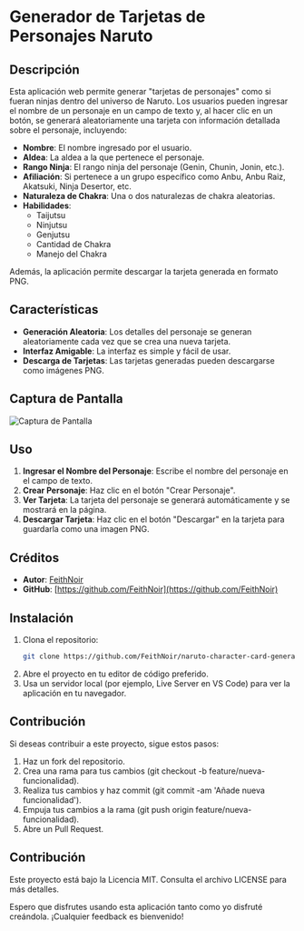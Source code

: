 # Generador de Tarjetas de Personajes Naruto

## Descripción

Esta aplicación web permite generar "tarjetas de personajes" como si fueran ninjas dentro del universo de Naruto. Los usuarios pueden ingresar el nombre de un personaje en un campo de texto y, al hacer clic en un botón, se generará aleatoriamente una tarjeta con información detallada sobre el personaje, incluyendo:

- **Nombre**: El nombre ingresado por el usuario.
- **Aldea**: La aldea a la que pertenece el personaje.
- **Rango Ninja**: El rango ninja del personaje (Genin, Chunin, Jonin, etc.).
- **Afiliación**: Si pertenece a un grupo específico como Anbu, Anbu Raiz, Akatsuki, Ninja Desertor, etc.
- **Naturaleza de Chakra**: Una o dos naturalezas de chakra aleatorias.
- **Habilidades**:
  - Taijutsu
  - Ninjutsu
  - Genjutsu
  - Cantidad de Chakra
  - Manejo del Chakra

Además, la aplicación permite descargar la tarjeta generada en formato PNG.

## Características

- **Generación Aleatoria**: Los detalles del personaje se generan aleatoriamente cada vez que se crea una nueva tarjeta.
- **Interfaz Amigable**: La interfaz es simple y fácil de usar.
- **Descarga de Tarjetas**: Las tarjetas generadas pueden descargarse como imágenes PNG.

## Captura de Pantalla

![Captura de Pantalla](captura_de_pantalla.png) <!-- Reemplaza esto con una captura real si tienes una -->

## Uso

1. **Ingresar el Nombre del Personaje**: Escribe el nombre del personaje en el campo de texto.
2. **Crear Personaje**: Haz clic en el botón "Crear Personaje".
3. **Ver Tarjeta**: La tarjeta del personaje se generará automáticamente y se mostrará en la página.
4. **Descargar Tarjeta**: Haz clic en el botón "Descargar" en la tarjeta para guardarla como una imagen PNG.

## Créditos

- **Autor**: [FeithNoir](https://github.com/FeithNoir)
- **GitHub**: [https://github.com/FeithNoir](https://github.com/FeithNoir)

## Instalación

1. Clona el repositorio:
   ```sh
   git clone https://github.com/FeithNoir/naruto-character-card-generator.git
2. Abre el proyecto en tu editor de código preferido.
3. Usa un servidor local (por ejemplo, Live Server en VS Code) para ver la aplicación en tu navegador.

## Contribución

Si deseas contribuir a este proyecto, sigue estos pasos:

1. Haz un fork del repositorio.
2. Crea una rama para tus cambios (git checkout -b feature/nueva-funcionalidad).
3. Realiza tus cambios y haz commit (git commit -am 'Añade nueva funcionalidad').
4. Empuja tus cambios a la rama (git push origin feature/nueva-funcionalidad).
5. Abre un Pull Request.

## Contribución
     
Este proyecto está bajo la Licencia MIT. Consulta el archivo LICENSE  para más detalles.

Espero que disfrutes usando esta aplicación tanto como yo disfruté creándola. ¡Cualquier feedback es bienvenido!